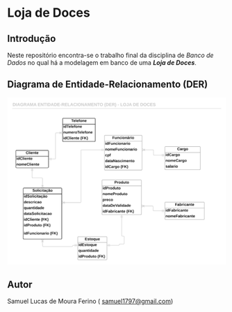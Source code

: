 # Loja de Doces  

## Introdução

Neste repositório encontra-se o trabalho final da disciplina de _Banco de Dados_ no qual há a modelagem em banco de uma ***Loja de Doces***.

## Diagrama de Entidade-Relacionamento (DER)


![](/img/DiagramaEntidadeRelacionamento(DER)-LojaDeDoces.png)





## Autor  
Samuel Lucas de Moura Ferino ( <samuel1797@gmail.com>)

